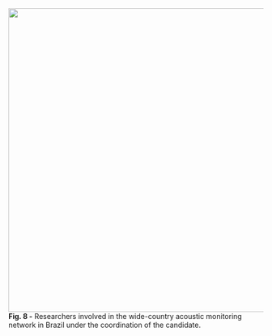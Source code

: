 <img src="https://user-images.githubusercontent.com/49490001/115522407-5def0a00-a28c-11eb-85ba-91d1d4705dd8.png" width="600">
<div id="fig-caption">
<b> Fig. 8 -</b> Researchers involved in the wide-country acoustic monitoring network in Brazil under the coordination of the candidate.
</div>
